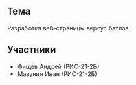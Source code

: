 ## Тема
Разработка веб-страницы версус батлов

## Участники
- Фищев Андрей (РИС-21-2Б)
- Мазунин Иван (РИС-21-2Б)
